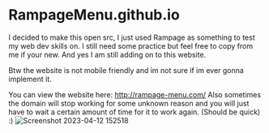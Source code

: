 # RampageMenu.github.io

I decided to make this open src, I just used Rampage as something to test my web dev skills on. I still need some practice but feel free to copy from me if your new. And yes I am still adding on to this website. 

Btw the website is not mobile friendly and im not sure if im ever gonna implement it.

You can view the website here: http://rampage-menu.com/ Also sometimes the domain will stop working for some unknown reason and you will just have to wait a certain amount of time for it to work again. (Should be quick)
:)
![Screenshot 2023-04-12 152518](https://user-images.githubusercontent.com/125640650/231563709-fe7d0ec2-c3a6-4a4b-948a-04a05a6a307f.png)
